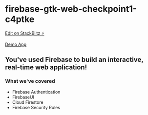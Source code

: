 # firebase-gtk-web-checkpoint1-c4ptke

[Edit on StackBlitz ⚡️](https://stackblitz.com/edit/firebase-gtk-web-checkpoint1-c4ptke)

[Demo App](https://firebase-gtk-web-checkpoint1-c4ptke.stackblitz.io/)

## You've used Firebase to build an interactive, real-time web application!

### What we've covered
- Firebase Authentication
- FirebaseUI
- Cloud Firestore
- Firebase Security Rules